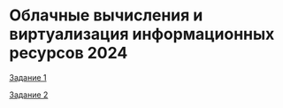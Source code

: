 # Облачные вычисления и виртуализация информационных ресурсов 2024

[Задание 1](task1/README.md)

[Задание 2](task2/README.md)
